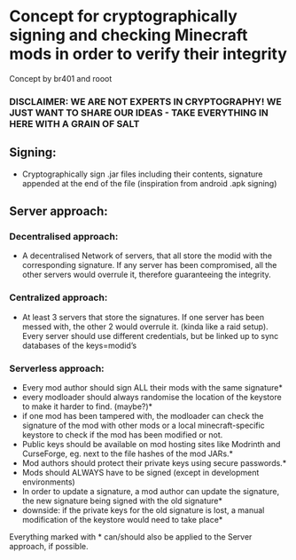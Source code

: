 # Concept for cryptographically signing and checking Minecraft mods in order to verify their integrity

Concept by br401 and rooot

### DISCLAIMER: WE ARE NOT EXPERTS IN CRYPTOGRAPHY! WE JUST WANT TO SHARE OUR IDEAS - TAKE EVERYTHING IN HERE WITH A GRAIN OF SALT

## Signing:
- Cryptographically sign .jar files including their contents, signature appended at the end of the file (inspiration from android .apk signing)


## Server approach:
### Decentralised approach:
- A decentralised Network of servers, that all store the modid with the corresponding signature. If any server has been compromised, all the other servers would overrule it, therefore guaranteeing the integrity.
### Centralized approach:
- At least 3 servers that store the signatures. If one server has been messed with, the other 2 would overrule it. (kinda like a raid setup). Every server should use different credentials, but be linked up to sync databases of the keys=modid’s

### Serverless approach:
- Every mod author should sign ALL their mods with the same signature*
- every modloader should always randomise the location of the keystore to make it harder to find. (maybe?)*
- if one mod has been tampered with, the modloader can check the signature of the mod with other mods or a local minecraft-specific keystore to check if the mod has been modified or not.
- Public keys should be available on mod hosting sites like Modrinth and CurseForge, eg. next to the file hashes of the mod JARs.*
- Mod authors should protect their private keys using secure passwords.*
- Mods should ALWAYS have to be signed (except in development environments)
- In order to update a signature, a mod author can update the signature, the new signature being signed with the old signature*
- downside: if the private keys for the old signature is lost, a manual modification of the keystore would need to take place*



Everything marked with * can/should also be applied to the Server approach, if possible.

